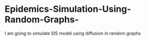 # Epidemics-Simulation-Using-Random-Graphs-
I am going to simulate SIS model using diffusion in random graphs 
